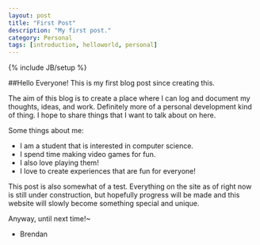 ```yaml
---
layout: post
title: "First Post"
description: "My first post."
category: Personal 
tags: [introduction, helloworld, personal]
---
```

{% include JB/setup %}

##Hello Everyone!
This is my first blog post since creating this.

The aim of this blog is to create a place where I can log and document my thoughts, ideas, and work. Definitely more of a personal development kind of thing. I hope to share things that I want to talk about on here.

Some things about me:

- I am a student that is interested in computer science.
- I spend time making video games for fun.
- I also love playing them!
- I love to create experiences that are fun for everyone!

This post is also somewhat of a test. Everything on the site as of right now is still under construction, but hopefully progress will be made and this website will slowly become something special and unique.

Anyway, until next time!~

- Brendan
